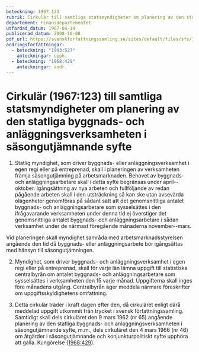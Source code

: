 ```yaml
---
beteckning: 1967:123
rubrik: Cirkulär till samtliga statsmyndigheter om planering av den statliga byggnads- och anläggningsverksamheten i säsongutjämnande syfte
departement: Finansdepartementet
utfardad_datum: 1967-04-14
publicerad_datum: 2008-10-08
pdf_url: https://svenskforfattningssamling.se/sites/default/files/sfs/1967-04/SFS1967-123.pdf
andringsforfattningar:
  - beteckning: "1993:527"
    anteckningar: upph.
  - beteckning: "1968:429"
    anteckningar: ändr.
---
```


# Cirkulär (1967:123) till samtliga statsmyndigheter om planering av den statliga byggnads- och anläggningsverksamheten i säsongutjämnande syfte

1. Statlig myndighet, som driver byggnads- eller anläggningsverksamhet i egen regi eller på entreprenad, skall i planeringen av verksamheten främja säsongutjämning på arbetsmarknaden. Behovet av byggnads- och anläggningsarbetare skall i detta syfte begränsas under april--oktober. Igångsättning av nya arbeten och fullföljande av redan pågående arbeten skall i den utsträckning så kan ske utan avsevärda olägenheter genomföras på sådant sätt att det genomsnittliga antalet byggnads- och anläggningsarbetare som sysselsättes i den ifrågavarande verksamheten under denna tid ej överstiger det genomsnittliga antalet byggnads- och anläggningsarbetare i sådan verksamhet under de närmast föregående månaderna november--mars.

Vid planeringen skall myndighet samråda med arbetsmarknadsstyrelsen angående den tid då byggnads- eller anläggningsarbete bör igångsättas med hänsyn till säsongutjämningen.

2. Myndighet, som driver byggnads- och anläggningsverksamhet i egen regi eller på entreprenad, skall för varje län lämna uppgift till statistiska centralbyrån om antalet byggnads- och anläggningsarbetare som sysselsättes i verksamheten den 15 varje månad. Uppgifterna skall inges före månadens utgång. Centralbyrån äger meddela närmare föreskrifter om uppgiftsskyldighetens omfattning.

3. Detta cirkulär träder i kraft dagen efter den, då cirkuläret enligt därå meddelad uppgift utkommit från trycket i svensk författningssamling. Samtidigt skall dels cirkuläret den 9 mars 1962 (nr 65) angående planering av den statliga byggnads- och anläggningsverksamheten i säsongutjämnande syfte, m.m., dels cirkuläret den 4 mars 1966 (nr 46) om åtgärder i säsongutjämnande och konjunkturpolitiskt syfte upphöra att gälla. Kungörelse ([1968:429](https://selex.se/eli/sfs/1968/429)).